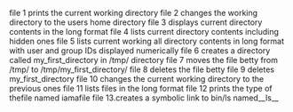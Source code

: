 file 1 prints the current working directory
file 2 changes the working directory to the users home directory
file 3 displays current directory contents in the long format
file 4 lists current directory contents including hidden ones
file 5 lists current working all directory contents in long format with user and group IDs displayed numerically
file 6 creates a directory called my_first_directory in /tmp/ directory
file 7 moves the file betty from /tmp/ to /tmp/my_first_directory/
file 8 deletes the file betty
file 9 deletes my_first_directory
file 10 changes the current working directory to the previous ones
file 11 lists files in the long format
file 12 prints the type of thefile named iamafile
file 13.creates a symbolic link to bin/ls named__ls__
 
